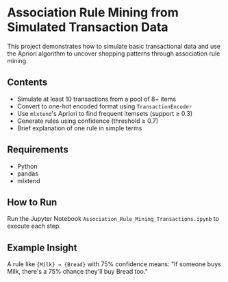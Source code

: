 
# Association Rule Mining from Simulated Transaction Data

This project demonstrates how to simulate basic transactional data and use the Apriori algorithm to uncover shopping patterns through association rule mining.

## Contents

- Simulate at least 10 transactions from a pool of 8+ items
- Convert to one-hot encoded format using `TransactionEncoder`
- Use `mlxtend`'s Apriori to find frequent itemsets (support ≥ 0.3)
- Generate rules using confidence (threshold ≥ 0.7)
- Brief explanation of one rule in simple terms

## Requirements

- Python
- pandas
- mlxtend

## How to Run

Run the Jupyter Notebook `Association_Rule_Mining_Transactions.ipynb` to execute each step.

## Example Insight

A rule like `{Milk} → {Bread}` with 75% confidence means: "If someone buys Milk, there's a 75% chance they'll buy Bread too."
